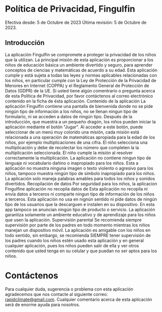 # Política de Privacidad, Fingulfin
Efectiva desde: 5 de Octubre de 2023
Última revisión: 5 de Octubre de 2023.
## Introducción
La aplicación Fingulfin se compromete a proteger la privacidad de los niños que la utilizan. La principal misión de esta aplicación es proporcionar a los niños de educación básica un ambiente divertido y seguro, para aprender conceptos de ciencias y matemáticas de acuerdo a su edad.
Esta aplicación cumple y está sujeta a todas las leyes y normas aplicables relacionadas con los niños, en particular cumple con la Ley de Protección de la Privacidad de Menores en Internet (COPPA) y el Reglamento General de Protección de Datos (GDPR) de la UE.
Si usted tiene algún comentrario o pregunta acerca de esta Política de Privacidad, por favor contáctenos al correo electrónico contenido en la ficha de ésta aplicación.
Contenido de la aplicación
La aplicación Fingulfin contiene una pantalla de bienvenida donde no se pide ningún tipo de información a los niños, no se llenan ningun tipo de formulario, ni se acceden a datos de ningún tipo. Después de la introducción, que muestra a un pequeño dragón, los niños pueden iniciar la aplicación mediante el botón "Jugar". Al acceder a este botón, puede seleccionar de un menú muy colorido una misión, cada misión está relacionada a una operación de matemáticas apropiada para la edad de los niños, por ejemplo multiplicaciones de una cifra.
El niño selecciona una multiplicación y debe de recolectar los número que completen la la multiplicación seleccionada. El niño cumple la misión al resolver correctamente la multiplicación.
La aplicación no contiene ningun tipo de lenguaje ni vocabulario dañino o inapropiado para los niños. Esta a aplicación no muestra ninguna imagen o texto violento o agresivo para los niños, tampoco muestra ningún tipo de símbolo inapropiado para los niños. La aplicación solo maneja palabras amables para todos los niños y sonidos divertidos.
Recopilación de datos
Por seguridad para los niños, la aplicacion Fingulfine aplicación no recopila datos de Esta aplicación no recopila ni envía datos a terceros ni comparte ningun tipo de información de los niños a terceros. Esta aplicación no usa en nignún sentido ni pide datos de ningún tipo de los usuarios que la descarguen e instalen en su dispositivo.
En esta app tampoco se anuncian ningún tipo de producto o servicio. La aplicación garantiza solamente un ambiente educativo y de aprendizaje para los niños que usen la aplicación.
Supervisión parental
Se recomienda siempre supervisión por parte de los padres en todo momento mientras los niños manejan un dispositivo móvil. La aplicación es amigable con los niños en todo sentido, sin embargo, se recomienda SIEMPRE tener supervisión de los padres cuando los niños estén usado esta aplicación y en general cualquier aplicación, pues los niños pueden salir de ella y ver otros contenido que usted tenga en su celular y que puedan no ser aptos para los niños.
# Contáctenos
Para cualquier duda, sugerencia o problema con esta aplicación agradecemos que nos contacte al siguiente correo: rapidclimate@gmail.com. Cualquier comentario acerca de esta aplicación será de enorme ayuda para nosotros.


